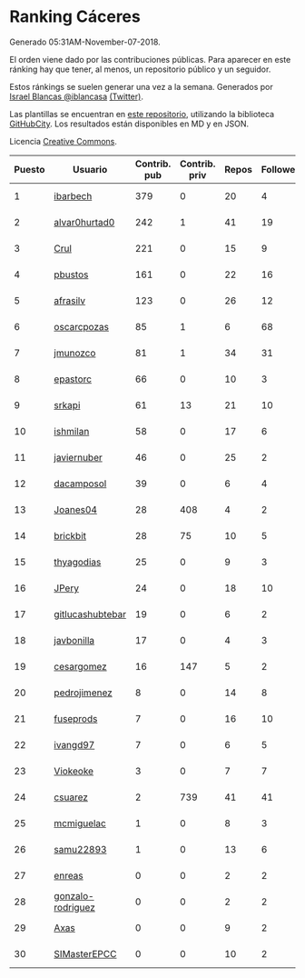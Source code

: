 # Ranking Cáceres

Generado 05:31AM-November-07-2018.

El orden viene dado por las contribuciones públicas. Para aparecer en este ránking hay que tener, al menos, un repositorio público y un seguidor.

Estos ránkings se suelen generar una vez a la semana. Generados por [Israel Blancas @iblancasa](https://github.com/iblancasa/) [(Twitter)](https://twitter.com/iblancasa).

Las plantillas se encuentran en [este repositorio](https://github.com/iblancasa/GH-Spanish-Ranking), utilizando la biblioteca [GitHubCity](https://github.com/iblancasa/GitHubCity). Los resultados están disponibles en MD y en JSON.

Licencia [Creative Commons](https://creativecommons.org/licenses/by/4.0/).

| Puesto   |  Usuario  | Contrib. pub | Contrib. priv |Repos| Followers | Desde |  Avatar  |
|----------|-----------|--------------|---------------|-----|-----------|-------|----------|
|1|[ibarbech](https://github.com/ibarbech)|379|0|20|4|2015-09-20|![ibarbech]()|
|2|[alvar0hurtad0](https://github.com/alvar0hurtad0)|242|1|41|19|2011-10-15|![alvar0hurtad0]()|
|3|[Crul](https://github.com/Crul)|221|0|15|9|2013-09-29|![Crul]()|
|4|[pbustos](https://github.com/pbustos)|161|0|22|16|2013-12-06|![pbustos]()|
|5|[afrasilv](https://github.com/afrasilv)|123|0|26|12|2014-10-15|![afrasilv]()|
|6|[oscarcpozas](https://github.com/oscarcpozas)|85|1|6|68|2013-01-27|![oscarcpozas]()|
|7|[jmunozco](https://github.com/jmunozco)|81|1|34|31|2012-11-23|![jmunozco]()|
|8|[epastorc](https://github.com/epastorc)|66|0|10|3|2015-10-21|![epastorc]()|
|9|[srkapi](https://github.com/srkapi)|61|13|21|10|2015-02-08|![srkapi]()|
|10|[ishmilan](https://github.com/ishmilan)|58|0|17|6|2014-10-07|![ishmilan]()|
|11|[javiernuber](https://github.com/javiernuber)|46|0|25|2|2011-06-16|![javiernuber]()|
|12|[dacamposol](https://github.com/dacamposol)|39|0|6|4|2016-01-27|![dacamposol]()|
|13|[Joanes04](https://github.com/Joanes04)|28|408|4|2|2014-11-25|![Joanes04]()|
|14|[brickbit](https://github.com/brickbit)|28|75|10|5|2016-06-02|![brickbit]()|
|15|[thyagodias](https://github.com/thyagodias)|25|0|9|3|2017-09-08|![thyagodias]()|
|16|[JPery](https://github.com/JPery)|24|0|18|10|2015-02-18|![JPery]()|
|17|[gitlucashubtebar](https://github.com/gitlucashubtebar)|19|0|6|2|2018-02-06|![gitlucashubtebar]()|
|18|[javbonilla](https://github.com/javbonilla)|17|0|4|3|2011-10-12|![javbonilla]()|
|19|[cesargomez](https://github.com/cesargomez)|16|147|5|2|2013-02-14|![cesargomez]()|
|20|[pedrojimenez](https://github.com/pedrojimenez)|8|0|14|8|2011-09-12|![pedrojimenez]()|
|21|[fuseprods](https://github.com/fuseprods)|7|0|16|10|2012-12-15|![fuseprods]()|
|22|[ivangd97](https://github.com/ivangd97)|7|0|6|5|2014-05-06|![ivangd97]()|
|23|[Viokeoke](https://github.com/Viokeoke)|3|0|7|7|2015-10-23|![Viokeoke]()|
|24|[csuarez](https://github.com/csuarez)|2|739|41|41|2011-03-21|![csuarez]()|
|25|[mcmiguelac](https://github.com/mcmiguelac)|1|0|8|3|2014-05-07|![mcmiguelac]()|
|26|[samu22893](https://github.com/samu22893)|1|0|13|6|2013-10-30|![samu22893]()|
|27|[enreas](https://github.com/enreas)|0|0|2|2|2011-11-07|![enreas]()|
|28|[gonzalo-rodriguez](https://github.com/gonzalo-rodriguez)|0|0|2|2|2013-04-02|![gonzalo-rodriguez]()|
|29|[Axas](https://github.com/Axas)|0|0|9|2|2015-03-04|![Axas]()|
|30|[SIMasterEPCC](https://github.com/SIMasterEPCC)|0|0|10|2|2017-03-16|![SIMasterEPCC]()|
